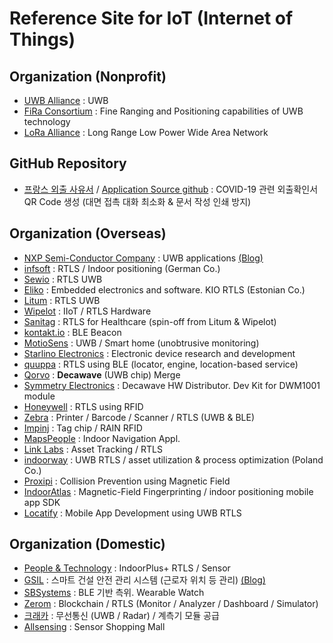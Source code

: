 # Reference Site for IoT (Internet of Things)  

## Organization (Nonprofit)

- [UWB Alliance](https://uwballiance.org/) : UWB
- [FiRa Consortium](https://www.firaconsortium.org/) : Fine Ranging and Positioning capabilities of UWB technology
- [LoRa Alliance](https://lora-alliance.org/) : Long Range Low Power Wide Area Network

## GitHub Repository 

- [프랑스 외출 사유서](https://media.interieur.gouv.fr/deplacement-covid-19/) / [Application Source github](https://github.com/LAB-MI/deplacement-covid-19) : COVID-19 관련 외출확인서 QR Code 생성 (대면 접촉 대화 최소화 & 문서 작성 인쇄 방지)  

## Organization (Overseas)  

- [NXP Semi-Conductor Company](https://www.nxp.com/applications/solutions/enabling-technologies/connectivity/ultra-wideband-uwb:UWB) : UWB applications [(Blog)](https://blog.naver.com/nxpkor)
- [infsoft](https://www.infsoft.com/) : RTLS / Indoor positioning (German Co.)
- [Sewio](https://www.sewio.net/) : RTLS UWB
- [Eliko](https://www.eliko.ee/) : Embedded electronics and software. KIO RTLS (Estonian Co.)
- [Litum](https://litumiot.com/) : RTLS UWB  
- [Wipelot](https://www.wipelot.com/HomePage) : IIoT / RTLS Hardware
- [Sanitag](https://www.sanitag.com/) : RTLS for Healthcare (spin-off from Litum & Wipelot)
- [kontakt.io](https://kontakt.io/) : BLE Beacon
- [MotioSens](http://www.motiosens.com/) : UWB / Smart home (unobtrusive monitoring) 
- [Starlino Electronics](http://www.starlino.com/) : Electronic device research and development
- [quuppa](https://quuppa.com/) : RTLS using BLE (locator, engine, location-based service) 
- [Qorvo](https://www.qorvo.com/feature/ultra-wideband-decawave) : **Decawave** (UWB chip) Merge
- [Symmetry Electronics](https://www.semiconductorstore.com/cart/pc/viewPrd.asp?idproduct=70928) : Decawave HW Distributor. Dev Kit for DWM1001 module 
- [Honeywell](https://hwll.co/RTLS) : RTLS using RFID  
- [Zebra](https://www.zebra.com/us/en/products/location-technologies.html) : Printer / Barcode / Scanner / RTLS (UWB & BLE)  
- [Impinj](https://www.impinj.com/) : Tag chip / RAIN RFID  
- [MapsPeople](https://www.mapspeople.com/) : Indoor Navigation Appl. 
- [Link Labs](https://www.link-labs.com/) : Asset Tracking / RTLS 
- [indoorway](https://www.indoorway.com/) : UWB RTLS / asset utilization & process optimization (Poland Co.) 
- [Proxipi](https://www.proxipi.com/?lang=en) : Collision Prevention using Magnetic Field
- [IndoorAtlas](https://www.indooratlas.com/) : Magnetic-Field Fingerprinting / indoor positioning mobile app SDK
- [Locatify](https://locatify.com/) : Mobile App Development using UWB RTLS

## Organization (Domestic)  

- [People & Technology](http://www.pntbiz.co.kr/) : IndoorPlus+ RTLS / Sensor
- [GSIL](http://gsil.kr/) : 스마트 건설 안전 관리 시스템 (근로자 위치 등 관리) [(Blog)](https://blog.naver.com/gsilove11)
- [SBSystems](http://www.sbsystems.co.kr/) : BLE 기반 측위. Wearable Watch
- [Zerom](http://www.zerom.io/) : Blockchain / RTLS (Monitor / Analyzer / Dashboard / Simulator)
- [크래카](https://www.craeca.com) : 무선통신 (UWB / Radar) / 계측기 모듈 공급  
- [Allsensing](http://allsensing.com/shopinfo/company.html) : Sensor Shopping Mall   

